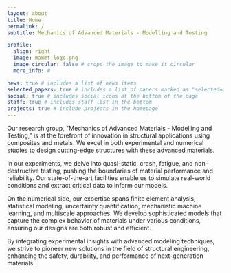 ```yaml
---
layout: about
title: Home
permalink: /
subtitle: Mechanics of Advanced Materials - Modelling and Testing

profile:
  align: right
  image: mammt_logo.png
  image_circular: false # crops the image to make it circular
  more_info: #

news: true # includes a list of news items
selected_papers: true # includes a list of papers marked as "selected={true}"
social: true # includes social icons at the bottom of the page
staff: true # includes staff list in the bottom
projects: true # include projects in the homepage
---
```


Our research group, "Mechanics of Advanced Materials - Modelling and Testing," is at the forefront of innovation in structural applications using composites and metals. We excel in both experimental and numerical studies to design cutting-edge structures with these advanced materials.

In our experiments, we delve into quasi-static, crash, fatigue, and non-destructive testing, pushing the boundaries of material performance and reliability. Our state-of-the-art facilities enable us to simulate real-world conditions and extract critical data to inform our models.

On the numerical side, our expertise spans finite element analysis, statistical modeling, uncertainty quantification, mechanistic machine learning, and multiscale approaches. We develop sophisticated models that capture the complex behavior of materials under various conditions, ensuring our designs are both robust and efficient.

By integrating experimental insights with advanced modeling techniques, we strive to pioneer new solutions in the field of structural engineering, enhancing the safety, durability, and performance of next-generation materials.

